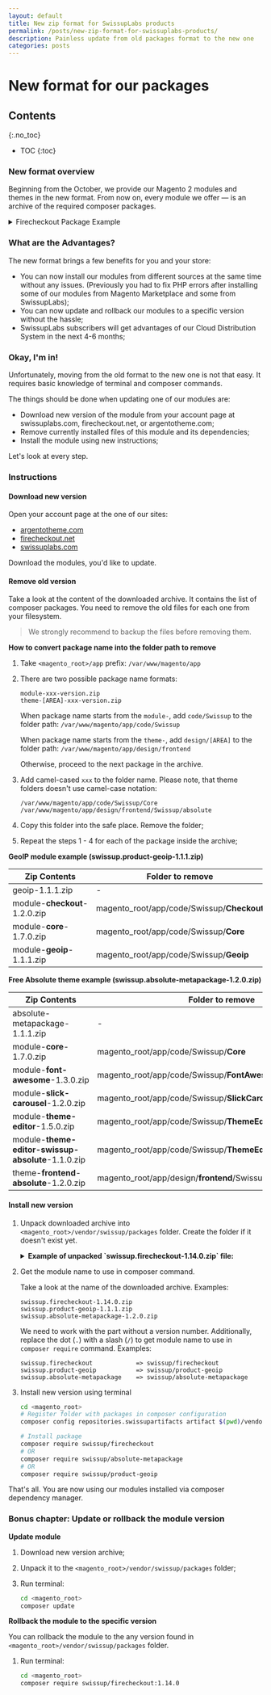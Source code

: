 ```yaml
---
layout: default
title: New zip format for SwissupLabs products
permalink: /posts/new-zip-format-for-swissuplabs-products/
description: Painless update from old packages format to the new one
categories: posts
---
```


# New format for our packages

## Contents
{:.no_toc}

* TOC
{:toc}

### New format overview

Beginning from the October, we provide our Magento 2 modules and themes in
the new format. From now on, every module we offer — is an archive of the
required composer packages.

<details>
    <summary>Firecheckout Package Example</summary>
    <pre><code>swissup.firecheckout-1.14.0.zip
├── firecheckout-1.14.0.zip
├── module-address-autocomplete-1.1.0.zip
├── module-address-field-manager-1.4.0.zip
├── module-checkout-1.2.0.zip
├── module-checkout-cart-1.4.0.zip
├── module-checkout-fields-1.1.0.zip
├── module-checkout-success-1.3.0.zip
├── module-core-1.7.0.zip
├── module-customer-field-manager-1.1.0.zip
├── module-delivery-date-1.2.0.zip
├── module-field-manager-1.1.0.zip
├── module-firecheckout-1.14.0.zip
├── module-firecheckout-integrations-1.1.0.zip
├── module-geoip-1.1.1.zip
├── module-orderattachment-1.2.0.zip
├── module-stickyfill-1.1.0.zip
├── module-subscribe-at-checkout-1.2.0.zip
├── module-taxvat-1.1.0.zip
└── module-tippyjs-1.1.0.zip</code></pre>
</details>

### What are the Advantages?

The new format brings a few benefits for you and your store:

 -  You can now install our modules from different sources at the same time
    without any issues. (Previously you had to fix PHP errors after installing
    some of our modules from Magento Marketplace and some from SwissupLabs);
 -  You can now update and rollback our modules to a specific version without the
    hassle;
 -  SwissupLabs subscribers will get advantages of our Cloud Distribution System
    in the next 4-6 months;

### Okay, I'm in!

Unfortunately, moving from the old format to the new one is not that easy. It
requires basic knowledge of terminal and composer commands.

The things should be done when updating one of our modules are:

 -  Download new version of the module from your account page at swissuplabs.com,
    firecheckout.net, or argentotheme.com;
 -  Remove currently installed files of this module and its dependencies;
 -  Install the module using new instructions;

Let's look at every step.

### Instructions

#### Download new version

Open your account page at the one of our sites:

 -  [argentotheme.com](https://argentotheme.com/downloadable/customer/products/)
 -  [firecheckout.net](https://firecheckout.net/subscription/customer/products/)
 -  [swissuplabs.com](https://swissuplabs.com/subscription/customer/products/)

Download the modules, you'd like to update.

#### Remove old version

Take a look at the content of the downloaded archive. It contains the list of
composer packages. You need to remove the old files for each one from your filesystem.

> We strongly recommend to backup the files before removing them.

**How to convert package name into the folder path to remove**

 1. Take `<magento_root>/app` prefix: `/var/www/magento/app`

 2. There are two possible package name formats:

    ```
    module-xxx-version.zip
    theme-[AREA]-xxx-version.zip
    ```

    When package name starts from the `module-`, add `code/Swissup` to the folder
    path: `/var/www/magento/app/code/Swissup`

    When package name starts from the `theme-`, add `design/[AREA]` to the folder path:
    `/var/www/magento/app/design/frontend`

    Otherwise, proceed to the next package in the archive.

 3. Add camel-cased `xxx` to the folder name. Please note, that theme folders
    doesn't use camel-case notation:

    ```
    /var/www/magento/app/code/Swissup/Core
    /var/www/magento/app/design/frontend/Swissup/absolute
    ```

 4. Copy this folder into the safe place. Remove the folder;
 5. Repeat the steps 1 - 4 for each of the package inside the archive;

**GeoIP module example (swissup.product-geoip-1.1.1.zip)**

Zip Contents                    | Folder to remove
--------------------------------|-----------------
geoip-1.1.1.zip                 | -
module-**checkout**-1.2.0.zip   | magento_root/app/code/Swissup/**Checkout**
module-**core**-1.7.0.zip       | magento_root/app/code/Swissup/**Core**
module-**geoip**-1.1.1.zip      | magento_root/app/code/Swissup/**Geoip**

**Free Absolute theme example (swissup.absolute-metapackage-1.2.0.zip)**

Zip Contents                        | Folder to remove
------------------------------------|-----------------
absolute-metapackage-1.1.1.zip      | -
module-**core**-1.7.0.zip           | magento_root/app/code/Swissup/**Core**
module-**font-awesome**-1.3.0.zip   | magento_root/app/code/Swissup/**FontAwesome**
module-**slick-carousel**-1.2.0.zip | magento_root/app/code/Swissup/**SlickCarousel**
module-**theme-editor**-1.5.0.zip   | magento_root/app/code/Swissup/**ThemeEditor**
module-**theme-editor-swissup-absolute**-1.1.0.zip  | magento_root/app/code/Swissup/**ThemeEditorSwissupAbsolute**
theme-**frontend**-**absolute**-1.2.0.zip           | magento_root/app/design/**frontend**/Swissup/**absolute**

#### Install new version

 1. Unpack downloaded archive into `<magento_root>/vendor/swissup/packages` folder.
    Create the folder if it doesn't exist yet.

    <details>
        <summary><strong>Example of unpacked `swissup.firecheckout-1.14.0.zip` file:</strong></summary>
        <pre><code>&lt;magento_root&gt;
    └── vendor
        └── swissup
            └── packages
                ├── firecheckout-1.14.0.zip
                ├── module-address-autocomplete-1.1.0.zip
                ├── module-address-field-manager-1.4.0.zip
                ├── module-checkout-1.2.0.zip
                ├── module-checkout-cart-1.4.0.zip
                ├── module-checkout-fields-1.1.0.zip
                ├── module-checkout-success-1.3.0.zip
                ├── module-core-1.7.0.zip
                ├── module-customer-field-manager-1.1.0.zip
                ├── module-delivery-date-1.2.0.zip
                ├── module-field-manager-1.1.0.zip
                ├── module-firecheckout-1.14.0.zip
                ├── module-firecheckout-integrations-1.1.0.zip
                ├── module-geoip-1.1.1.zip
                ├── module-orderattachment-1.2.0.zip
                ├── module-stickyfill-1.1.0.zip
                ├── module-subscribe-at-checkout-1.2.0.zip
                ├── module-taxvat-1.1.0.zip
                └── module-tippyjs-1.1.0.zip</code></pre>
    </details>

 2. Get the module name to use in composer command.

    Take a look at the name of the downloaded archive. Examples:


    ```
    swissup.firecheckout-1.14.0.zip
    swissup.product-geoip-1.1.1.zip
    swissup.absolute-metapackage-1.2.0.zip
    ```

    We need to work with the part without a version number. Additionally, replace
    the dot (`.`) with a slash (`/`) to get module name to use in `composer require` command.
    Examples:

    ```
    swissup.firecheckout            => swissup/firecheckout
    swissup.product-geoip           => swissup/product-geoip
    swissup.absolute-metapackage    => swissup/absolute-metapackage
    ```

 3. Install new version using terminal

    ```bash
    cd <magento_root>
    # Register folder with packages in composer configuration
    composer config repositories.swissupartifacts artifact $(pwd)/vendor/swissup/packages

    # Install package
    composer require swissup/firecheckout
    # OR
    composer require swissup/absolute-metapackage
    # OR
    composer require swissup/product-geoip
    ```

That's all. You are now using our modules installed via composer dependency manager.

### Bonus chapter: Update or rollback the module version

**Update module**

 1. Download new version archive;
 2. Unpack it to the `<magento_root>/vendor/swissup/packages` folder;
 3. Run terminal:

    ```bash
    cd <magento_root>
    composer update
    ```

**Rollback the module to the specific version**

You can rollback the module to the any version found in
`<magento_root>/vendor/swissup/packages` folder.

 1. Run terminal:

    ```bash
    cd <magento_root>
    composer require swissup/firecheckout:1.14.0
    ```
